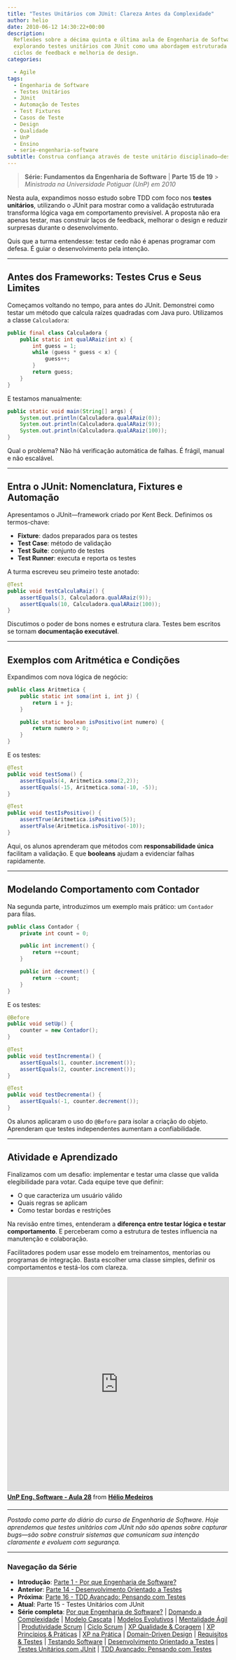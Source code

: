 ```yaml
---
title: "Testes Unitários com JUnit: Clareza Antes da Complexidade"
author: helio
date: 2010-06-12 14:30:22+00:00
description:
  Reflexões sobre a décima quinta e última aula de Engenharia de Software,
  explorando testes unitários com JUnit como uma abordagem estruturada para validação,
  ciclos de feedback e melhoria de design.
categories:

  - Agile
tags:
  - Engenharia de Software
  - Testes Unitários
  - JUnit
  - Automação de Testes
  - Test Fixtures
  - Casos de Teste
  - Design
  - Qualidade
  - UnP
  - Ensino
  - serie-engenharia-software
subtitle: Construa confiança através de teste unitário disciplinado—descubra como JUnit, estrutura de teste e verificação sistemática criam redes de segurança que habilitam refatoração sem medo e evolução confiável de código
---
```


> **Série: Fundamentos da Engenharia de Software** | **Parte 15 de 19** > _Ministrada na Universidade Potiguar (UnP) em 2010_

Nesta aula, expandimos nosso estudo sobre TDD com foco nos **testes unitários**, utilizando o JUnit para mostrar como a validação estruturada transforma lógica vaga em comportamento previsível. A proposta não era apenas testar, mas construir laços de feedback, melhorar o design e reduzir surpresas durante o desenvolvimento.

Quis que a turma entendesse: testar cedo não é apenas programar com defesa. É guiar o desenvolvimento pela intenção.

---

## Antes dos Frameworks: Testes Crus e Seus Limites

Começamos voltando no tempo, para antes do JUnit. Demonstrei como testar um método que calcula raízes quadradas com Java puro. Utilizamos a classe `Calculadora`:

```java
public final class Calculadora {
    public static int qualARaiz(int x) {
        int guess = 1;
        while (guess * guess < x) {
            guess++;
        }
        return guess;
    }
}
```

E testamos manualmente:

```java
public static void main(String[] args) {
    System.out.println(Calculadora.qualARaiz(0));
    System.out.println(Calculadora.qualARaiz(9));
    System.out.println(Calculadora.qualARaiz(100));
}
```

Qual o problema? Não há verificação automática de falhas. É frágil, manual e não escalável.

---

## Entra o JUnit: Nomenclatura, Fixtures e Automação

Apresentamos o JUnit—framework criado por Kent Beck. Definimos os termos-chave:

- **Fixture**: dados preparados para os testes
- **Test Case**: método de validação
- **Test Suite**: conjunto de testes
- **Test Runner**: executa e reporta os testes

A turma escreveu seu primeiro teste anotado:

```java
@Test
public void testCalculaRaiz() {
    assertEquals(3, Calculadora.qualARaiz(9));
    assertEquals(10, Calculadora.qualARaiz(100));
}
```

Discutimos o poder de bons nomes e estrutura clara. Testes bem escritos se tornam **documentação executável**.

---

## Exemplos com Aritmética e Condições

Expandimos com nova lógica de negócio:

```java
public class Aritmetica {
    public static int soma(int i, int j) {
        return i + j;
    }

    public static boolean isPositivo(int numero) {
        return numero > 0;
    }
}
```

E os testes:

```java
@Test
public void testSoma() {
    assertEquals(4, Aritmetica.soma(2,2));
    assertEquals(-15, Aritmetica.soma(-10, -5));
}

@Test
public void testIsPositivo() {
    assertTrue(Aritmetica.isPositivo(5));
    assertFalse(Aritmetica.isPositivo(-10));
}
```

Aqui, os alunos aprenderam que métodos com **responsabilidade única** facilitam a validação. E que **booleans** ajudam a evidenciar falhas rapidamente.

---

## Modelando Comportamento com Contador

Na segunda parte, introduzimos um exemplo mais prático: um `Contador` para filas.

```java
public class Contador {
    private int count = 0;

    public int increment() {
        return ++count;
    }

    public int decrement() {
        return --count;
    }
}
```

E os testes:

```java
@Before
public void setUp() {
    counter = new Contador();
}

@Test
public void testIncrementa() {
    assertEquals(1, counter.increment());
    assertEquals(2, counter.increment());
}

@Test
public void testDecrementa() {
    assertEquals(-1, counter.decrement());
}
```

Os alunos aplicaram o uso do `@Before` para isolar a criação do objeto. Aprenderam que testes independentes aumentam a confiabilidade.

---

## Atividade e Aprendizado

Finalizamos com um desafio: implementar e testar uma classe que valida elegibilidade para votar. Cada equipe teve que definir:

- O que caracteriza um usuário válido
- Quais regras se aplicam
- Como testar bordas e restrições

Na revisão entre times, entenderam a **diferença entre testar lógica e testar comportamento**. E perceberam como a estrutura de testes influencia na manutenção e colaboração.

Facilitadores podem usar esse modelo em treinamentos, mentorias ou programas de integração. Basta escolher uma classe simples, definir os comportamentos e testá-los com clareza.

<div style="margin-bottom: 20px;">
<iframe src="https://www.slideshare.net/slideshow/embed_code/key/KgnPDn6r42boUg?startSlide=1" width="597" height="486" frameborder="0" marginwidth="0" marginheight="0" scrolling="no" style="border:1px solid #CCC; border-width:1px; margin-bottom:5px;max-width: 100%;" allowfullscreen></iframe> <div style="margin-bottom:5px"><strong> <a href="https://pt.slideshare.net/slideshow/unp-eng-software-aula-28/4487801" title="UnP Eng. Software - Aula 28" target="_blank">UnP Eng. Software - Aula 28</a> </strong> from <strong> <a href="https://www.slideshare.net/heliomedeiros" target="_blank">Hélio Medeiros</a> </strong></div></div>

---

_Postado como parte do diário do curso de Engenharia de Software. Hoje aprendemos que testes unitários com JUnit não são apenas sobre capturar bugs—são sobre construir sistemas que comunicam sua intenção claramente e evoluem com segurança._

---

### **Navegação da Série**

- **Introdução**: [Parte 1 - Por que Engenharia de Software?](../2010-02-24-software-engineering-purpose/)
- **Anterior**: [Parte 14 - Desenvolvimento Orientado a Testes](../2010-06-05-test-driven-development/)
- **Próxima**: [Parte 16 - TDD Avançado: Pensando com Testes](../2010-06-19-tdd-avancado-pensando-com-testes/)
- **Atual**: Parte 15 - Testes Unitários com JUnit
- **Série completa**: [Por que Engenharia de Software?](../2010-02-24-software-engineering-purpose/) | [Domando a Complexidade](../2010-03-02-complexity-process/) | [Modelo Cascata](../2010-03-10-waterfall-model/) | [Modelos Evolutivos](../2010-03-18-evolutionary-models/) | [Mentalidade Ágil](../2010-03-26-agile-mindset/) | [Produtividade Scrum](../2010-04-03-scrum-productivity/) | [Ciclo Scrum](../2010-04-11-scrum-cycle/) | [XP Qualidade & Coragem](../2010-04-19-xp-quality-courage/) | [XP Princípios & Práticas](../2010-05-01-xp-principles-practices/) | [XP na Prática](../2010-05-08-applying-xp-strategies/) | [Domain-Driven Design](../2010-05-15-domain-driven-design/) | [Requisitos & Testes](../2010-05-22-requirements-validation-tests/) | [Testando Software](../2010-05-29-software-testing/) | [Desenvolvimento Orientado a Testes](../2010-06-05-test-driven-development/) | [Testes Unitários com JUnit](../2010-06-12-junit-unit-testing/) | [TDD Avançado: Pensando com Testes](../2010-06-19-tdd-avancado-pensando-com-testes/)
